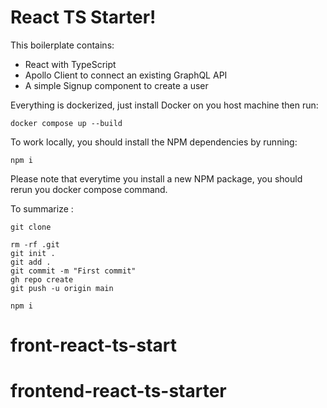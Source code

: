 # React TS Starter!

This boilerplate contains:

- React with TypeScript
- Apollo Client to connect an existing GraphQL API
- A simple Signup component to create a user

Everything is dockerized, just install Docker on you host machine then run:

```
docker compose up --build
```

To work locally, you should install the NPM dependencies by running:

```
npm i
```

Please note that everytime you install a new NPM package, you should rerun you docker compose command.

To summarize :

```
git clone

rm -rf .git
git init .
git add .
git commit -m "First commit"
gh repo create
git push -u origin main

npm i
```
# front-react-ts-start
# frontend-react-ts-starter
